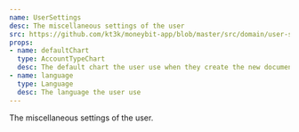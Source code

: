 ```yaml
---
name: UserSettings
desc: The miscellaneous settings of the user
src: https://github.com/kt3k/moneybit-app/blob/master/src/domain/user-settings.js
props:
- name: defaultChart
  type: AccountTypeChart
  desc: The default chart the user use when they create the new document
- name: language
  type: Language
  desc: The language the user use
---
```

The miscellaneous settings of the user.
